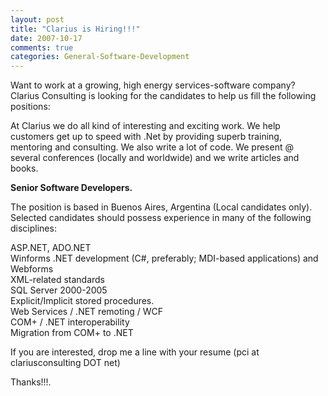 ```yaml
---
layout: post
title: "Clarius is Hiring!!!"
date: 2007-10-17
comments: true
categories: General-Software-Development
---
```


Want to work at a growing, high energy services-software company?
Clarius Consulting is looking for the candidates to help us fill the
following positions:

At Clarius we do all kind of interesting and exciting work. We help
customers get up to speed with .Net by providing superb training,
mentoring and consulting. We also write a lot of code. We present @
several conferences (locally and worldwide) and we write articles and
books.

**Senior Software Developers.**

The position is based in Buenos Aires, Argentina (Local candidates
only). Selected candidates should possess experience in many of the
following disciplines:

ASP.NET, ADO.NET \
Winforms .NET development (C\#, preferably; MDI-based applications) and
Webforms \
XML-related standards \
SQL Server 2000-2005 \
Explicit/Implicit stored procedures. \
Web Services / .NET remoting / WCF\
COM+ / .NET interoperability \
Migration from COM+ to .NET

If you are interested, drop me a line with your resume (pci at
clariusconsulting DOT net)

Thanks!!!.

